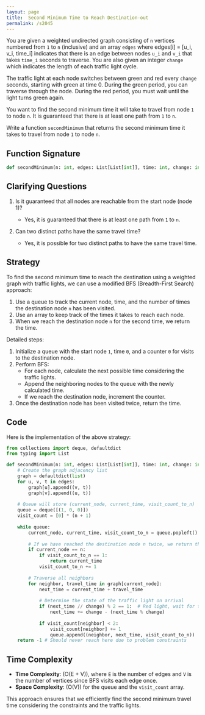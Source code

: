 ```yaml
---
layout: page
title:  Second Minimum Time to Reach Destination-out
permalink: /s2045
---
```

You are given a weighted undirected graph consisting of `n` vertices numbered from `1` to `n` (inclusive) and an array `edges` where edges[i] = [u_i, v_i, time_i] indicates that there is an edge between nodes `u_i` and `v_i` that takes `time_i` seconds to traverse. You are also given an integer `change` which indicates the length of each traffic light cycle.

The traffic light at each node switches between green and red every `change` seconds, starting with green at time 0. During the green period, you can traverse through the node. During the red period, you must wait until the light turns green again.

You want to find the second minimum time it will take to travel from node `1` to node `n`. It is guaranteed that there is at least one path from `1` to `n`.

Write a function `secondMinimum` that returns the second minimum time it takes to travel from node `1` to node `n`.

## Function Signature
```python
def secondMinimum(n: int, edges: List[List[int]], time: int, change: int) -> int:
```

## Clarifying Questions
1. Is it guaranteed that all nodes are reachable from the start node (node 1)?
   - Yes, it is guaranteed that there is at least one path from `1` to `n`.
   
2. Can two distinct paths have the same travel time?
   - Yes, it is possible for two distinct paths to have the same travel time.

## Strategy
To find the second minimum time to reach the destination using a weighted graph with traffic lights, we can use a modified BFS (Breadth-First Search) approach:
1. Use a queue to track the current node, time, and the number of times the destination node `n` has been visited.
2. Use an array to keep track of the times it takes to reach each node.
3. When we reach the destination node `n` for the second time, we return the time.

Detailed steps:
1. Initialize a queue with the start node `1`, time `0`, and a counter `0` for visits to the destination node.
2. Perform BFS:
   - For each node, calculate the next possible time considering the traffic lights.
   - Append the neighboring nodes to the queue with the newly calculated time.
   - If we reach the destination node, increment the counter.
3. Once the destination node has been visited twice, return the time.

## Code
Here is the implementation of the above strategy:

```python
from collections import deque, defaultdict
from typing import List

def secondMinimum(n: int, edges: List[List[int]], time: int, change: int) -> int:
    # Create the graph adjacency list
    graph = defaultdict(list)
    for u, v, t in edges:
        graph[u].append((v, t))
        graph[v].append((u, t))
    
    # Queue will store (current_node, current_time, visit_count_to_n)
    queue = deque([(1, 0, 0)])
    visit_count = [0] * (n + 1)
    
    while queue:
        current_node, current_time, visit_count_to_n = queue.popleft()
        
        # If we have reached the destination node n twice, we return the time
        if current_node == n:
            if visit_count_to_n == 1:
                return current_time
            visit_count_to_n += 1
        
        # Traverse all neighbors
        for neighbor, travel_time in graph[current_node]:
            next_time = current_time + travel_time
            
            # Determine the state of the traffic light on arrival
            if (next_time // change) % 2 == 1:  # Red light, wait for the next green
                next_time += change - (next_time % change)
            
            if visit_count[neighbor] < 2:
                visit_count[neighbor] += 1
                queue.append((neighbor, next_time, visit_count_to_n))
    return -1 # Should never reach here due to problem constraints

```

## Time Complexity
- **Time Complexity**: \(O(E + V)\), where `E` is the number of edges and `V` is the number of vertices since BFS visits each edge once.
- **Space Complexity**: \(O(V)\) for the queue and the `visit_count` array. 

This approach ensures that we efficiently find the second minimum travel time considering the constraints and the traffic lights.